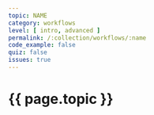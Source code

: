 ```yaml
---
topic: NAME
category: workflows
level: [ intro, advanced ]
permalink: /:collection/workflows/:name
code_example: false
quiz: false
issues: true
---
```


# {{ page.topic }}
